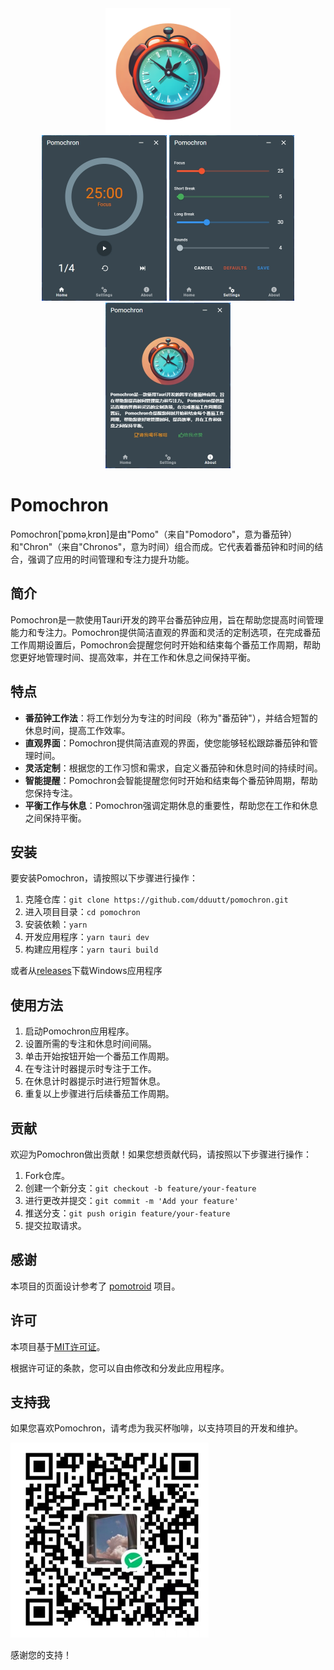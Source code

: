 <div align="center">
  <img alt="Pomotroid" src="src/assets/logo.png" width="200px">
</div>

<div  align="center">
 <img alt="Pomotroid" src="images/home.png" width="200px">
  <img alt="Pomotroid" src="images/settings.png" width="200px">
   <img alt="Pomotroid" src="images/about.png" width="200px">
</div>

# Pomochron

Pomochron[ˈpɒməˌkrɒn]是由"Pomo"（来自"Pomodoro"，意为番茄钟）和"Chron"（来自"Chronos"，意为时间）组合而成。它代表着番茄钟和时间的结合，强调了应用的时间管理和专注力提升功能。

## 简介

Pomochron是一款使用Tauri开发的跨平台番茄钟应用，旨在帮助您提高时间管理能力和专注力。Pomochron提供简洁直观的界面和灵活的定制选项，在完成番茄工作周期设置后，Pomochron会提醒您何时开始和结束每个番茄工作周期，帮助您更好地管理时间、提高效率，并在工作和休息之间保持平衡。

## 特点

- **番茄钟工作法**：将工作划分为专注的时间段（称为"番茄钟"），并结合短暂的休息时间，提高工作效率。
- **直观界面**：Pomochron提供简洁直观的界面，使您能够轻松跟踪番茄钟和管理时间。
- **灵活定制**：根据您的工作习惯和需求，自定义番茄钟和休息时间的持续时间。
- **智能提醒**：Pomochron会智能提醒您何时开始和结束每个番茄钟周期，帮助您保持专注。
- **平衡工作与休息**：Pomochron强调定期休息的重要性，帮助您在工作和休息之间保持平衡。

## 安装

要安装Pomochron，请按照以下步骤进行操作：

1. 克隆仓库：`git clone https://github.com/dduutt/pomochron.git`
2. 进入项目目录：`cd pomochron`
3. 安装依赖：`yarn`
4. 开发应用程序：`yarn tauri dev`
5. 构建应用程序：`yarn tauri build`

或者从[releases](https://github.com/dduutt/pomochron/releases)下载Windows应用程序


## 使用方法

1. 启动Pomochron应用程序。
2. 设置所需的专注和休息时间间隔。
3. 单击开始按钮开始一个番茄工作周期。
4. 在专注计时器提示时专注于工作。
5. 在休息计时器提示时进行短暂休息。
6. 重复以上步骤进行后续番茄工作周期。


## 贡献

欢迎为Pomochron做出贡献！如果您想贡献代码，请按照以下步骤进行操作：

1. Fork仓库。
2. 创建一个新分支：`git checkout -b feature/your-feature`
3. 进行更改并提交：`git commit -m 'Add your feature'`
4. 推送分支：`git push origin feature/your-feature`
5. 提交拉取请求。


## 感谢

本项目的页面设计参考了 [pomotroid](https://github.com/Splode/pomotroid) 项目。

## 许可

本项目基于[MIT许可证](LICENSE)。

根据许可证的条款，您可以自由修改和分发此应用程序。

## 支持我

如果您喜欢Pomochron，请考虑为我买杯咖啡，以支持项目的开发和维护。

![take me coffee](src/assets/pay.png)


感谢您的支持！
